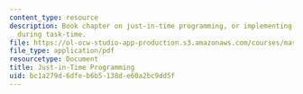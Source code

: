 ```yaml
---
content_type: resource
description: Book chapter on just-in-time programming, or implementing of algorithms
  during task-time.
file: https://ol-ocw-studio-app-production.s3.amazonaws.com/courses/mas-963-out-of-context-a-course-on-computer-systems-that-adapt-to-and-learn-from-context-fall-2001/bc1a279d6dfeb6b5138de60a2bc9dd5f_potter.pdf
file_type: application/pdf
resourcetype: Document
title: Just-in-Time Programming
uid: bc1a279d-6dfe-b6b5-138d-e60a2bc9dd5f
---
```


